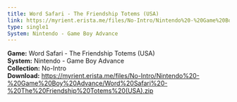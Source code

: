 ```yaml
---
title: Word Safari - The Friendship Totems (USA)
link: https://myrient.erista.me/files/No-Intro/Nintendo%20-%20Game%20Boy%20Advance/Word%20Safari%20-%20The%20Friendship%20Totems%20(USA).zip
type: single1
System: Nintendo - Game Boy Advance
---
```

<b>Game:</b> Word Safari - The Friendship Totems (USA)<br>
<b>System:</b> Nintendo - Game Boy Advance<br>
<b>Collection:</b> No-Intro<br>
<b>Download:</b> https://myrient.erista.me/files/No-Intro/Nintendo%20-%20Game%20Boy%20Advance/Word%20Safari%20-%20The%20Friendship%20Totems%20(USA).zip